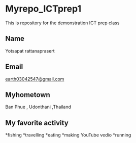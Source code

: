 # Myrepo_ICTprep1
This is repository for the demonstration ICT prep class


## Name
Yotsapat rattanaprasert

## Email
earth03042547@gmail.com

## Myhometown
Ban Phue , Udonthani ,Thailand

## My favorite activity
*fishing
*travelling
*eating
*making YouTube vedio 
*running
